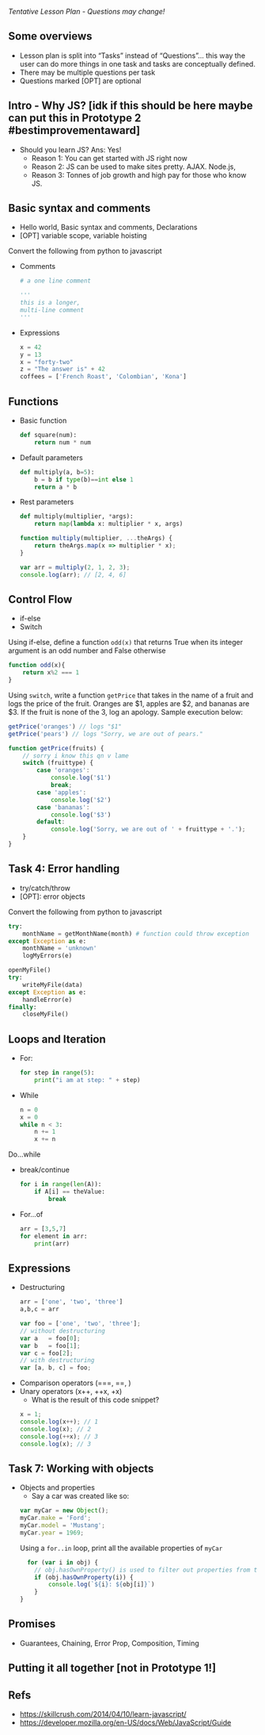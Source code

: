 *Tentative Lesson Plan - Questions may change!*

## Some overviews
- Lesson plan is split into “Tasks” instead of “Questions”... this way the user can do more things in one task and tasks are conceptually defined.
- There may be multiple questions per task
- Questions marked [OPT] are optional


## Intro - Why JS? [idk if this should be here maybe can put this in Prototype 2 #bestimprovementaward] 
- Should you learn JS? Ans: Yes! 
    - Reason 1: You can get started with JS right now
    - Reason 2: JS can be used to make sites pretty. AJAX. Node.js, 
    - Reason 3: Tonnes of job growth and high pay for those who know JS.

## Basic syntax and comments
- Hello world, Basic syntax and comments, Declarations
- [OPT] variable scope, variable hoisting

Convert the following from python to javascript
- Comments
    ```python
    # a one line comment

    '''
    this is a longer,
    multi-line comment
    '''
    ```
- Expressions
    ```python
    x = 42
    y = 13
    x = "forty-two"
    z = "The answer is" + 42
    coffees = ['French Roast', 'Colombian', 'Kona']
    ```


## Functions
- Basic function
    ```python
    def square(num):
        return num * num
    ```
- Default parameters
    ```python
    def multiply(a, b=5):
        b = b if type(b)==int else 1
        return a * b
    ```
- Rest parameters
    ```python
    def multiply(multiplier, *args):
        return map(lambda x: multiplier * x, args)
    ```
    ```javascript
    function multiply(multiplier, ...theArgs) {
        return theArgs.map(x => multiplier * x);
    }

    var arr = multiply(2, 1, 2, 3);
    console.log(arr); // [2, 4, 6]
    ```
## Control Flow
- if-else
- Switch

Using if-else, define a function `odd(x)` that returns True when its integer argument is an odd number and False otherwise

```javascript
function odd(x){
    return x%2 === 1
}
```

Using `switch`, write a function `getPrice` that takes in the name of a fruit and logs the price of the fruit. Oranges are $1, apples are $2, and bananas are $3. If the fruit is none of the 3, log an apology. Sample execution below:

```javascript
getPrice('oranges') // logs "$1"
getPrice('pears') // logs "Sorry, we are out of pears."
```
```javascript
function getPrice(fruits) {
    // sorry i know this qn v lame
    switch (fruittype) {
        case 'oranges':
            console.log('$1')
            break;
        case 'apples':
            console.log('$2')
        case 'bananas':
            console.log('$3')
        default:
            console.log('Sorry, we are out of ' + fruittype + '.');
    }
}
```


## Task 4: Error handling
- try/catch/throw
- [OPT]: error objects

Convert the following from python to javascript
```python
try:
    monthName = getMonthName(month) # function could throw exception
except Exception as e:
    monthName = 'unknown'
    logMyErrors(e)
```

```python
openMyFile()
try:
    writeMyFile(data)
except Exception as e:
    handleError(e)
finally:
    closeMyFile()
```

## Loops and Iteration
- For:
    ```python
    for step in range(5):
        print("i am at step: " + step)
    ```
- While
    ```python
    n = 0
    x = 0
    while n < 3:
        n += 1
        x += n
    ```
Do...while
- break/continue
    ```python
    for i in range(len(A)):
        if A[i] == theValue:
            break
    ```
- For...of
    ```python
    arr = [3,5,7]
    for element in arr:
        print(arr)
    ```


## Expressions

- Destructuring
    ```python
    arr = ['one', 'two', 'three']
    a,b,c = arr
    ```
    ```javascript
    var foo = ['one', 'two', 'three'];
    // without destructuring
    var a   = foo[0];
    var b   = foo[1];
    var c = foo[2];
    // with destructuring
    var [a, b, c] = foo;
    ```
- Comparison operators (===, ==, )
- Unary operators (x++, ++x, +x)
    - What is the result of this code snippet?
    ```javascript
    x = 1;
    console.log(x++); // 1
    console.log(x); // 2
    console.log(++x); // 3
    console.log(x); // 3
    ```

## Task 7: Working with objects
- Objects and properties
    - Say a car was created like so:
    ```javascript
    var myCar = new Object();
    myCar.make = 'Ford';
    myCar.model = 'Mustang';
    myCar.year = 1969;
    ```
    Using a `for..in` loop, print all the available properties of `myCar`
    ```javascript
      for (var i in obj) {
        // obj.hasOwnProperty() is used to filter out properties from the object's prototype chain
        if (obj.hasOwnProperty(i)) {
            console.log(`${i}: ${obj[i]}`)
        }
    }
    ```


## Promises
- Guarantees, Chaining, Error Prop, Composition, Timing

## Putting it all together [not in Prototype 1!]




## Refs
- https://skillcrush.com/2014/04/10/learn-javascript/
- https://developer.mozilla.org/en-US/docs/Web/JavaScript/Guide


